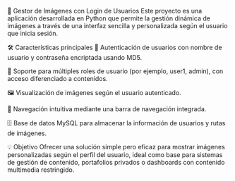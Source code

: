 📸 Gestor de Imágenes con Login de Usuarios
Este proyecto es una aplicación desarrollada en Python que permite la gestión dinámica de imágenes a través de una interfaz sencilla y personalizada según el usuario que inicia sesión.

🛠️ Características principales
🔐 Autenticación de usuarios con nombre de usuario y contraseña encriptada usando MD5.

👥 Soporte para múltiples roles de usuario (por ejemplo, user1, admin), con acceso diferenciado a contenidos.

🖼️ Visualización de imágenes según el usuario autenticado.

📂 Navegación intuitiva mediante una barra de navegación integrada.

🗄️ Base de datos MySQL para almacenar la información de usuarios y rutas de imágenes.

💡 Objetivo
Ofrecer una solución simple pero eficaz para mostrar imágenes personalizadas según el perfil del usuario, ideal como base para sistemas de gestión de contenido, portafolios privados o dashboards con contenido multimedia restringido.
